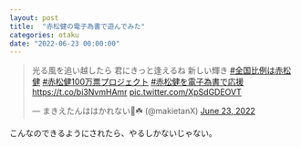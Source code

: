 ```yaml
---
layout: post
title:  "赤松健の電子為書で遊んでみた"
categories: otaku
date: "2022-06-23 00:00:00"
---
```


<blockquote class="twitter-tweet tw-align-center"><p lang="ja" dir="ltr">光る風を追い越したら 君にきっと逢えるね 新しい輝き <a href="https://twitter.com/hashtag/%E5%85%A8%E5%9B%BD%E6%AF%94%E4%BE%8B%E3%81%AF%E8%B5%A4%E6%9D%BE%E5%81%A5?src=hash&amp;ref_src=twsrc%5Etfw">#全国比例は赤松健</a> <a href="https://twitter.com/hashtag/%E8%B5%A4%E6%9D%BE%E5%81%A5100%E4%B8%87%E7%A5%A8%E3%83%97%E3%83%AD%E3%82%B8%E3%82%A7%E3%82%AF%E3%83%88?src=hash&amp;ref_src=twsrc%5Etfw">#赤松健100万票プロジェクト</a> <a href="https://twitter.com/hashtag/%E8%B5%A4%E6%9D%BE%E5%81%A5%E3%82%92%E9%9B%BB%E5%AD%90%E7%82%BA%E6%9B%B8%E3%81%A7%E5%BF%9C%E6%8F%B4?src=hash&amp;ref_src=twsrc%5Etfw">#赤松健を電子為書で応援</a> <a href="https://t.co/bi3NvmHAmr">https://t.co/bi3NvmHAmr</a> <a href="https://t.co/XpSdGDEOVT">pic.twitter.com/XpSdGDEOVT</a></p>&mdash; まきえたんははかれない🥦☘️ (@makietanX) <a href="https://twitter.com/makietanX/status/1539878417042374656?ref_src=twsrc%5Etfw">June 23, 2022</a></blockquote> <script async src="https://platform.twitter.com/widgets.js" charset="utf-8"></script>

こんなのできるようにされたら、やるしかないじゃない。
